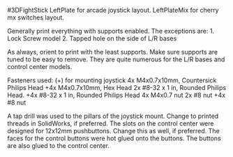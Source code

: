 #3DFightStick
LeftPlate for arcade joystick layout.
LeftPlateMix for cherry mx switches layout.

Generally print everything with supports enabled.
  The exceptions are:
    1. Lock Screw model
    2. Tapped hole on the side of L/R bases
    
As always, orient to print with the least supports.
Make sure supports are tuned to be easy to remove. They are quite numerous for the L/R bases and control center models.

Fasteners used: (+) for mounting joystick
  4x M4x0.7x10mm, Countersick Philips Head
    +4x M4x0.7x10mm, Hex Head
  2x #8-32 x 1 in, Rounded Philips Head. 
    +4x #8-32 x 1 in, Rounded Philips Head
  4x M4x0.7 nut
  2x #8 nut
    +4x #8 nut

A tap drill was used to the pillars of the joystick mount. Change to printed threads in SolidWorks, if preferred.
The slots on the control center were designed for 12x12mm pushbuttons. Change this as well, if preferred.
The faces for the control buttons were hot glued onto the buttons. The buttons are also glued to the control center. 
